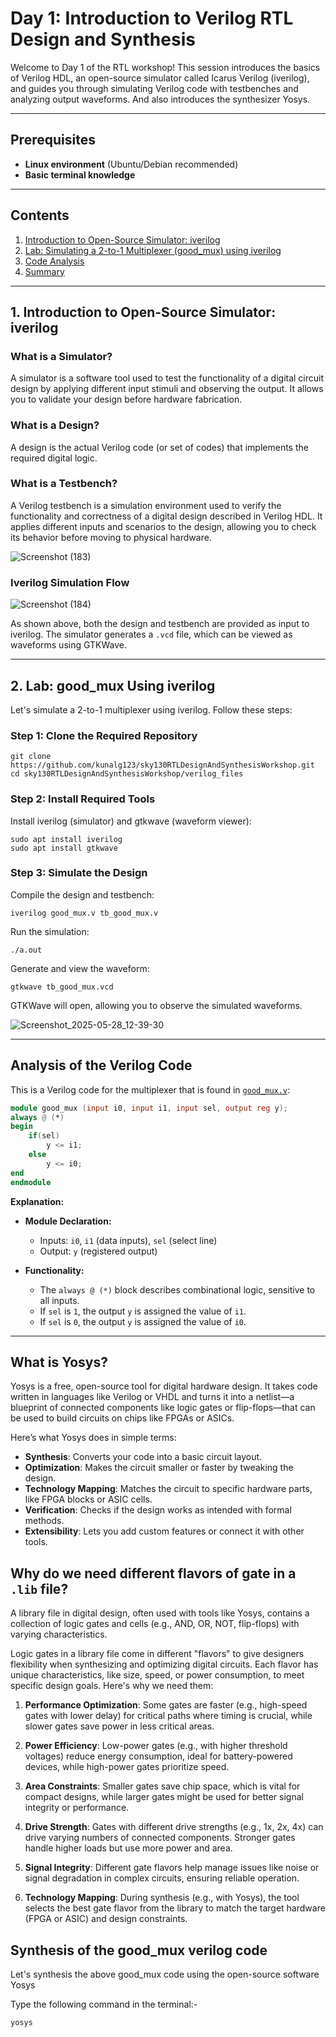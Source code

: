 # Day 1: Introduction to Verilog RTL Design and Synthesis

Welcome to Day 1 of the RTL workshop! This session introduces the basics of Verilog HDL, an open-source simulator called Icarus Verilog (iverilog), and guides you through simulating Verilog code with testbenches and analyzing output waveforms. And also introduces the synthesizer Yosys.

---

## Prerequisites

- **Linux environment** (Ubuntu/Debian recommended)
- **Basic terminal knowledge**

---

## Contents

1. [Introduction to Open-Source Simulator: iverilog](#1-introduction-to-open-source-simulator-iverilog)
2. [Lab: Simulating a 2-to-1 Multiplexer (good_mux) using iverilog](#2-lab-good_mux-using-iverilog)
3. [Code Analysis](#analysis-of-the-verilog-code)
4. [Summary](#summary)

---

## 1. Introduction to Open-Source Simulator: iverilog

### What is a Simulator?

A simulator is a software tool used to test the functionality of a digital circuit design by applying different input stimuli and observing the output. It allows you to validate your design before hardware fabrication.

### What is a Design?

A design is the actual Verilog code (or set of codes) that implements the required digital logic.

### What is a Testbench?

A Verilog testbench is a simulation environment used to verify the functionality and correctness of a digital design described in Verilog HDL. It applies different inputs and scenarios to the design, allowing you to check its behavior before moving to physical hardware.

![Screenshot (183)](https://github.com/user-attachments/assets/93927b96-df80-4da5-b801-284fc2cc6757)

### Iverilog Simulation Flow

![Screenshot (184)](https://github.com/user-attachments/assets/3ca190fb-cfa4-4abb-b9e1-0151b3c4bdba)

As shown above, both the design and testbench are provided as input to iverilog. The simulator generates a `.vcd` file, which can be viewed as waveforms using GTKWave.

---

## 2. Lab: good_mux Using iverilog

Let's simulate a 2-to-1 multiplexer using iverilog. Follow these steps:

### Step 1: Clone the Required Repository

```shell
git clone https://github.com/kunalg123/sky130RTLDesignAndSynthesisWorkshop.git
cd sky130RTLDesignAndSynthesisWorkshop/verilog_files
```

### Step 2: Install Required Tools

Install iverilog (simulator) and gtkwave (waveform viewer):

```shell
sudo apt install iverilog
sudo apt install gtkwave
```

### Step 3: Simulate the Design

Compile the design and testbench:

```shell
iverilog good_mux.v tb_good_mux.v
```

Run the simulation:

```shell
./a.out
```

Generate and view the waveform:

```shell
gtkwave tb_good_mux.vcd
```

GTKWave will open, allowing you to observe the simulated waveforms.

![Screenshot_2025-05-28_12-39-30](https://github.com/user-attachments/assets/701e8189-3101-4a82-8134-e799521b9a8b)

---

## Analysis of the Verilog Code

This is a Verilog code for the multiplexer that is found in [`good_mux.v`](https://github.com/Ahtesham18112011/RTL_workshop/blob/main/Day_1/good_mux.v):

```verilog
module good_mux (input i0, input i1, input sel, output reg y);
always @ (*)
begin
    if(sel)
        y <= i1;
    else 
        y <= i0;
end
endmodule
```

**Explanation:**

- **Module Declaration:**
  - Inputs: `i0`, `i1` (data inputs), `sel` (select line)
  - Output: `y` (registered output)

- **Functionality:**
  - The `always @ (*)` block describes combinational logic, sensitive to all inputs.
  - If `sel` is `1`, the output `y` is assigned the value of `i1`.
  - If `sel` is `0`, the output `y` is assigned the value of `i0`.

---

## What is Yosys?
Yosys is a free, open-source tool for digital hardware design. It takes code written in languages like Verilog or VHDL and turns it into a netlist—a blueprint of connected components like logic gates or flip-flops—that can be used to build circuits on chips like FPGAs or ASICs.

Here’s what Yosys does in simple terms:
- **Synthesis**: Converts your code into a basic circuit layout.
- **Optimization**: Makes the circuit smaller or faster by tweaking the design.
- **Technology Mapping**: Matches the circuit to specific hardware parts, like FPGA blocks or ASIC cells.
- **Verification**: Checks if the design works as intended with formal methods.
- **Extensibility**: Lets you add custom features or connect it with other tools.

## Why do we need  different flavors of gate in a `.lib` file?
A library file in digital design, often used with tools like Yosys, contains a collection of logic gates and cells (e.g., AND, OR, NOT, flip-flops) with varying characteristics.

Logic gates in a library file come in different "flavors" to give designers flexibility when synthesizing and optimizing digital circuits. Each flavor has unique characteristics, like size, speed, or power consumption, to meet specific design goals. Here's why we need them:

1. **Performance Optimization**: Some gates are faster (e.g., high-speed gates with lower delay) for critical paths where timing is crucial, while slower gates save power in less critical areas.

2. **Power Efficiency**: Low-power gates (e.g., with higher threshold voltages) reduce energy consumption, ideal for battery-powered devices, while high-power gates prioritize speed.

3. **Area Constraints**: Smaller gates save chip space, which is vital for compact designs, while larger gates might be used for better signal integrity or performance.

4. **Drive Strength**: Gates with different drive strengths (e.g., 1x, 2x, 4x) can drive varying numbers of connected components. Stronger gates handle higher loads but use more power and area.

5. **Signal Integrity**: Different gate flavors help manage issues like noise or signal degradation in complex circuits, ensuring reliable operation.

6. **Technology Mapping**: During synthesis (e.g., with Yosys), the tool selects the best gate flavor from the library to match the target hardware (FPGA or ASIC) and design constraints.

## Synthesis of the good_mux verilog code
Let's synthesis the above good_mux code using the open-source software Yosys

Type the following command in the terminal:-
```shell
yosys
```

